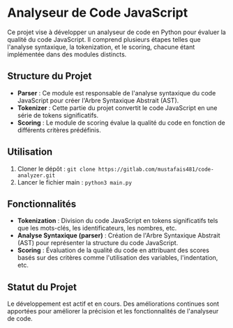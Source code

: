 # Analyseur de Code JavaScript

Ce projet vise à développer un analyseur de code en Python pour évaluer la qualité du code JavaScript. Il comprend plusieurs étapes telles que l'analyse syntaxique, la tokenization, et le scoring, chacune étant implémentée dans des modules distincts.

## Structure du Projet

- **Parser** : Ce module est responsable de l'analyse syntaxique du code JavaScript pour créer l'Arbre Syntaxique Abstrait (AST).
- **Tokenizer** : Cette partie du projet convertit le code JavaScript en une série de tokens significatifs.
- **Scoring** : Le module de scoring évalue la qualité du code en fonction de différents critères prédéfinis.

## Utilisation

1. Cloner le dépôt : `git clone https://gitlab.com/mustafais481/code-analyzer.git`
2. Lancer le fichier main : `python3 main.py`


## Fonctionnalités

- **Tokenization** : Division du code JavaScript en tokens significatifs tels que les mots-clés, les identificateurs, les nombres, etc.
- **Analyse Syntaxique (parser)** : Création de l'Arbre Syntaxique Abstrait (AST) pour représenter la structure du code JavaScript.
- **Scoring** : Évaluation de la qualité du code en attribuant des scores basés sur des critères comme l'utilisation des variables, l'indentation, etc.

## Statut du Projet

Le développement est actif et en cours. Des améliorations continues sont apportées pour améliorer la précision et les fonctionnalités de l'analyseur de code.
